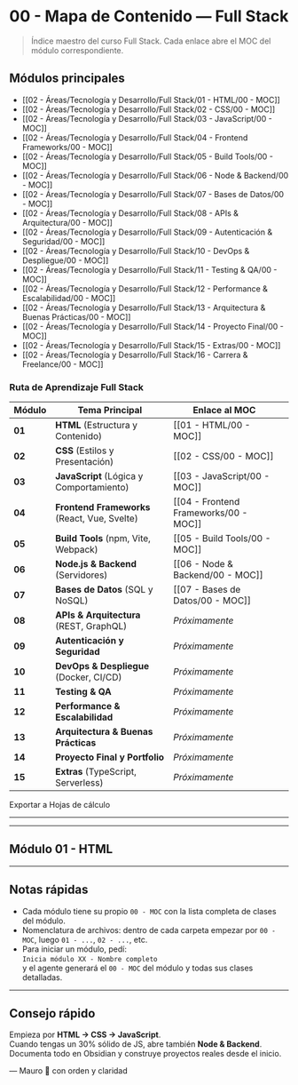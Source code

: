 # 00 - Mapa de Contenido — Full Stack

> Índice maestro del curso Full Stack. Cada enlace abre el MOC del módulo correspondiente.

## Módulos principales
- [[02 - Áreas/Tecnología y Desarrollo/Full Stack/01 - HTML/00 - MOC]]
- [[02 - Áreas/Tecnología y Desarrollo/Full Stack/02 - CSS/00 - MOC]]
- [[02 - Áreas/Tecnología y Desarrollo/Full Stack/03 - JavaScript/00 - MOC]]
- [[02 - Áreas/Tecnología y Desarrollo/Full Stack/04 - Frontend Frameworks/00 - MOC]]
- [[02 - Áreas/Tecnología y Desarrollo/Full Stack/05 - Build Tools/00 - MOC]]
- [[02 - Áreas/Tecnología y Desarrollo/Full Stack/06 - Node & Backend/00 - MOC]]
- [[02 - Áreas/Tecnología y Desarrollo/Full Stack/07 - Bases de Datos/00 - MOC]]
- [[02 - Áreas/Tecnología y Desarrollo/Full Stack/08 - APIs & Arquitectura/00 - MOC]]
- [[02 - Áreas/Tecnología y Desarrollo/Full Stack/09 - Autenticación & Seguridad/00 - MOC]]
- [[02 - Áreas/Tecnología y Desarrollo/Full Stack/10 - DevOps & Despliegue/00 - MOC]]
- [[02 - Áreas/Tecnología y Desarrollo/Full Stack/11 - Testing & QA/00 - MOC]]
- [[02 - Áreas/Tecnología y Desarrollo/Full Stack/12 - Performance & Escalabilidad/00 - MOC]]
- [[02 - Áreas/Tecnología y Desarrollo/Full Stack/13 - Arquitectura & Buenas Prácticas/00 - MOC]]
- [[02 - Áreas/Tecnología y Desarrollo/Full Stack/14 - Proyecto Final/00 - MOC]]
- [[02 - Áreas/Tecnología y Desarrollo/Full Stack/15 - Extras/00 - MOC]]
- [[02 - Áreas/Tecnología y Desarrollo/Full Stack/16 - Carrera & Freelance/00 - MOC]]


### Ruta de Aprendizaje Full Stack

| Módulo | Tema Principal                               | Enlace al MOC                         |     |
| ------ | -------------------------------------------- | ------------------------------------- | --- |
| **01** | **HTML** (Estructura y Contenido)            | [[01 - HTML/00 - MOC]]                |     |
| **02** | **CSS** (Estilos y Presentación)             | [[02 - CSS/00 - MOC]]                 |     |
| **03** | **JavaScript** (Lógica y Comportamiento)     | [[03 - JavaScript/00 - MOC]]          |     |
| **04** | **Frontend Frameworks** (React, Vue, Svelte) | [[04 - Frontend Frameworks/00 - MOC]] |     |
| **05** | **Build Tools** (npm, Vite, Webpack)         | [[05 - Build Tools/00 - MOC]]         |     |
| **06** | **Node.js & Backend** (Servidores)           | [[06 - Node & Backend/00 - MOC]]      |     |
| **07** | **Bases de Datos** (SQL y NoSQL)             | [[07 - Bases de Datos/00 - MOC]]      |     |
| **08** | **APIs & Arquitectura** (REST, GraphQL)      | _Próximamente_                        |     |
| **09** | **Autenticación y Seguridad**                | _Próximamente_                        |     |
| **10** | **DevOps & Despliegue** (Docker, CI/CD)      | _Próximamente_                        |     |
| **11** | **Testing & QA**                             | _Próximamente_                        |     |
| **12** | **Performance & Escalabilidad**              | _Próximamente_                        |     |
| **13** | **Arquitectura & Buenas Prácticas**          | _Próximamente_                        |     |
| **14** | **Proyecto Final y Portfolio**               | _Próximamente_                        |     |
| **15** | **Extras** (TypeScript, Serverless)          | _Próximamente_                        |     |

Exportar a Hojas de cálculo

---

---

## Módulo 01 - HTML
---

## Notas rápidas
- Cada módulo tiene su propio `00 - MOC` con la lista completa de clases del módulo.
- Nomenclatura de archivos: dentro de cada carpeta empezar por `00 - MOC`, luego `01 - ...`, `02 - ...`, etc.
- Para iniciar un módulo, pedí:  
  `Inicia módulo XX - Nombre completo`  
   y el agente generará el `00 - MOC` del módulo y todas sus clases detalladas.

---

## Consejo rápido
Empieza por **HTML → CSS → JavaScript**.  
Cuando tengas un 30% sólido de JS, abre también **Node & Backend**.  
Documenta todo en Obsidian y construye proyectos reales desde el inicio.  

— Mauro 🚀 con orden y claridad